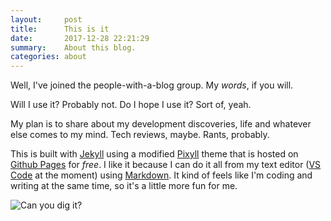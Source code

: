 ```yaml
---
layout:     post
title:      This is it
date:       2017-12-28 22:21:29
summary:    About this blog.
categories: about
---
```


Well, I've joined the people-with-a-blog group. My *words*, if you will.

Will I use it? Probably not. Do I hope I use it? Sort of, yeah.

My plan is to share about my development discoveries, life and whatever else comes to my mind. Tech reviews, maybe. Rants, probably.

This is built with [Jekyll](https://jekyllrb.com/) using a modified [Pixyll](http://pixyll.com/) theme that is hosted on [Github Pages](https://pages.github.com/) for *free*. I like it because I can do it all from my text editor ([VS Code](https://code.visualstudio.com/) at the moment) using [Markdown](https://en.wikipedia.org/wiki/Markdown). It kind of feels like I'm coding and writing at the same time, so it's a little more fun for me.

![Can you dig it?](https://media.giphy.com/media/mCxZH1Bi9o2aY/giphy.gif)
